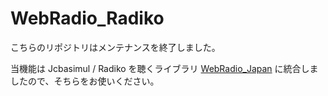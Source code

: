 # WebRadio_Radiko

こちらのリポジトリはメンテナンスを終了しました。


当機能は Jcbasimul / Radiko を聴くライブラリ [WebRadio_Japan](https://github.com/wakwak-koba/WebRadio_Japan) に統合しましたので、そちらをお使いください。
